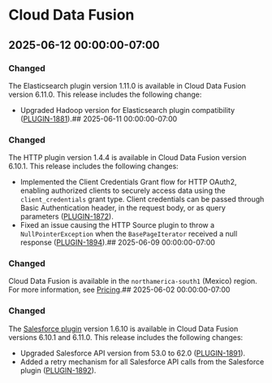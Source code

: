 # Cloud Data Fusion

## 2025-06-12 00:00:00-07:00

### Changed

The Elasticsearch plugin version 1.11.0 is available in Cloud Data Fusion version 6.11.0. This release includes the following change:

* Upgraded Hadoop version for Elasticsearch plugin compatibility ([PLUGIN-1881](https://cdap.atlassian.net/browse/PLUGIN-1881)).## 2025-06-11 00:00:00-07:00

### Changed

The HTTP plugin version 1.4.4 is available in Cloud Data Fusion version 6.10.1. This release includes the following changes:

* Implemented the Client Credentials Grant flow for HTTP OAuth2, enabling authorized clients to securely access data using the `client_credentials` grant type. Client credentials can be passed through Basic Authentication header, in the request body, or as query parameters ([PLUGIN-1872](https://cdap.atlassian.net/browse/PLUGIN-1872)).
* Fixed an issue causing the HTTP Source plugin to throw a `NullPointerException` when the `BasePageIterator` received a null response ([PLUGIN-1894](https://cdap.atlassian.net/browse/PLUGIN-1894)).## 2025-06-09 00:00:00-07:00

### Changed

Cloud Data Fusion is available in the `northamerica-south1` (Mexico) region. For more information, see [Pricing](https://cloud.google.com/data-fusion/pricing).## 2025-06-02 00:00:00-07:00

### Changed

The [Salesforce plugin](https://cloud.google.com/data-fusion/docs/how-to/configure-salesforce-batch-source) version 1.6.10 is available in Cloud Data Fusion versions 6.10.1 and 6.11.0. This release includes the following changes:

* Upgraded Salesforce API version from 53.0 to 62.0 ([PLUGIN-1891](https://cdap.atlassian.net/browse/PLUGIN-1891)).
* Added a retry mechanism for all Salesforce API calls from the Salesforce plugin ([PLUGIN-1892](https://cdap.atlassian.net/browse/PLUGIN-1892)).